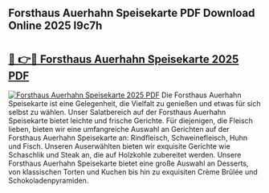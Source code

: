 ## Forsthaus Auerhahn Speisekarte PDF Download Online 2025 l9c7h

# <h2><a href="http://gc6ulq.nevu.top/?p=Forsthaus+Auerhahn+Speisekarte">🔗 👉🔴 Forsthaus Auerhahn Speisekarte 2025 PDF</a></h2>

[![Forsthaus Auerhahn Speisekarte 2025 PDF](https://i.imgur.com/dBaPXMq.png)](http://gc6ulq.nevu.top/?p=Forsthaus+Auerhahn+Speisekarte)
Die Forsthaus Auerhahn Speisekarte ist eine Gelegenheit, die Vielfalt zu genießen und etwas für sich selbst zu wählen. Unser Salatbereich auf der Forsthaus Auerhahn Speisekarte bietet leichte und frische Gerichte. Für diejenigen, die Fleisch lieben, bieten wir eine umfangreiche Auswahl an Gerichten auf der Forsthaus Auerhahn Speisekarte an: Rindfleisch, Schweinefleisch, Huhn und Fisch. Unseren Auserwählten bieten wir exquisite Gerichte wie Schaschlik und Steak an, die auf Holzkohle zubereitet werden. Unsere Forsthaus Auerhahn Speisekarte bietet eine große Auswahl an Desserts, von klassischen Torten und Kuchen bis hin zu exquisiten Crème Brûlée und Schokoladenpyramiden.
